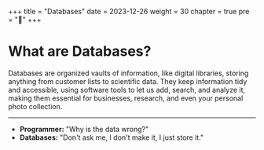 +++
title = "Databases"
date = 2023-12-26
weight = 30
chapter = true
pre = "<b>📒</b>"
+++

# What are Databases?

Databases are organized vaults of information, like digital libraries, storing anything from customer lists to scientific data. They keep information tidy and accessible, using software tools to let us add, search, and analyze it, making them essential for businesses, research, and even your personal photo collection.

---

* **Programmer:** "Why is the data wrong?" 
* **Databases:** "Don't ask me, I don't make it, I just store it."